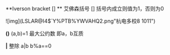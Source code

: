 **Iverson bracket [] **  艾佛森括号  [] 括号内成立则值为1，否则为0


![img](LSLAR@I4$`Y%PTB%YWVAHQ2.png"杭电多校8 1011")



**()**  (a,b)=1 最大公约数 即a，b互质



**|**  整除  a|b  b%a==0

